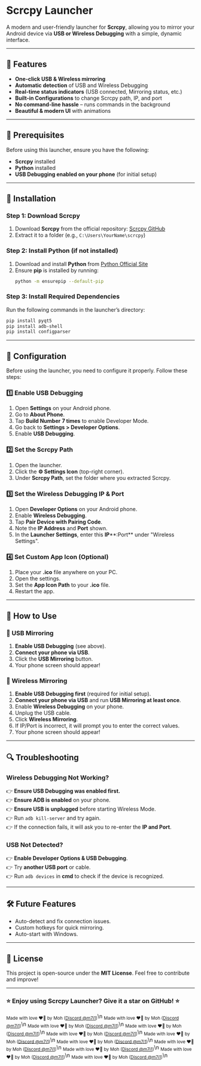 # Scrcpy Launcher

A modern and user-friendly launcher for **Scrcpy**, allowing you to mirror your Android device via **USB or Wireless Debugging** with a simple, dynamic interface.

---

## 🚀 Features

- **One-click USB & Wireless mirroring**
- **Automatic detection** of USB and Wireless Debugging
- **Real-time status indicators** (USB connected, Mirroring status, etc.)
- **Built-in Configurations** to change Scrcpy path, IP, and port
- **No command-line hassle** – runs commands in the background
- **Beautiful & modern UI** with animations

---

## 💅 Prerequisites

Before using this launcher, ensure you have the following:
- **Scrcpy** installed
- **Python** installed
- **USB Debugging enabled on your phone** (for initial setup)

---

## 👅 Installation

### Step 1: Download Scrcpy

1. Download **Scrcpy** from the official repository: [Scrcpy GitHub](https://github.com/Genymobile/scrcpy/releases)
2. Extract it to a folder (e.g., `C:\Users\YourName\scrcpy`)

### Step 2: Install Python (if not installed)

1. Download and install **Python** from [Python Official Site](https://www.python.org/downloads/)
2. Ensure **pip** is installed by running:
   ```sh
   python -m ensurepip --default-pip
   ```

### Step 3: Install Required Dependencies

Run the following commands in the launcher’s directory:

```sh
pip install pyqt5
pip install adb-shell
pip install configparser
```

---

## 🔧 Configuration

Before using the launcher, you need to configure it properly. Follow these steps:

### 1️⃣ Enable USB Debugging

1. Open **Settings** on your Android phone.
2. Go to **About Phone**.
3. Tap **Build Number** **7 times** to enable Developer Mode.
4. Go back to **Settings > Developer Options**.
5. Enable **USB Debugging**.

### 2️⃣ Set the Scrcpy Path

1. Open the launcher.
2. Click the **⚙️ Settings Icon** (top-right corner).
3. Under **Scrcpy Path**, set the folder where you extracted Scrcpy.

### 3️⃣ Set the Wireless Debugging IP & Port

1. Open **Developer Options** on your Android phone.
2. Enable **Wireless Debugging**.
3. Tap **Pair Device with Pairing Code**.
4. Note the **IP Address** and **Port** shown.
5. In the **Launcher Settings**, enter this **IP**\*\*:Port\*\* under "Wireless Settings".

### 4️⃣ Set Custom App Icon (Optional)

1. Place your **.ico** file anywhere on your PC.
2. Open the settings.
3. Set the **App Icon Path** to your **.ico** file.
4. Restart the app.

---

## 📰 How to Use

### **🐐 USB Mirroring**

1. **Enable USB Debugging** (see above).
2. **Connect your phone via USB**.
3. Click the **USB Mirroring** button.
4. Your phone screen should appear!

### **📶 Wireless Mirroring**

1. **Enable USB Debugging first** (required for initial setup).
2. **Connect your phone via USB** and run **USB Mirroring at least once**.
3. Enable **Wireless Debugging** on your phone.
4. Unplug the USB cable.
5. Click **Wireless Mirroring**.
6. If IP/Port is incorrect, it will prompt you to enter the correct values.
7. Your phone screen should appear!

---

## 🔍 Troubleshooting

### **Wireless Debugging Not Working?**

👉 **Ensure USB Debugging was enabled first.**  
👉 **Ensure ADB is enabled** on your phone.  
👉 **Ensure USB is unplugged** before starting Wireless Mode.  
👉 Run `adb kill-server` and try again.  
👉 If the connection fails, it will ask you to re-enter the **IP and Port**.

### **USB Not Detected?**

👉 **Enable Developer Options & USB Debugging**.  
👉 Try **another USB port** or cable.  
👉 Run `adb devices` in **cmd** to check if the device is recognized.

---

## 🛠️ Future Features

- Auto-detect and fix connection issues.  
- Custom hotkeys for quick mirroring.  
- Auto-start with Windows.

---

## 🐝 License

This project is open-source under the **MIT License**. Feel free to contribute and improve!

---

### ⭐ Enjoy using Scrcpy Launcher? Give it a star on GitHub! ⭐




<sub>Made with love ❤️‍🔥 by Moh ([Discord @m7i1](https://discord.com))</sub>\n
<sub>Made with love ❤️‍🔥 by Moh ([Discord @m7i1](https://discord.com))</sub>\n
<sub>Made with love ❤️‍🔥 by Moh ([Discord @m7i1](https://discord.com))</sub>\n
<sub>Made with love ❤️‍🔥 by Moh ([Discord @m7i1](https://discord.com))</sub>\n
<sub>Made with love ❤️‍🔥 by Moh ([Discord @m7i1](https://discord.com))</sub>\n
<sub>Made with love ❤️‍🔥 by Moh ([Discord @m7i1](https://discord.com))</sub>\n
<sub>Made with love ❤️‍🔥 by Moh ([Discord @m7i1](https://discord.com))</sub>\n
<sub>Made with love ❤️‍🔥 by Moh ([Discord @m7i1](https://discord.com))</sub>\n
<sub>Made with love ❤️‍🔥 by Moh ([Discord @m7i1](https://discord.com))</sub>\n
<sub>Made with love ❤️‍🔥 by Moh ([Discord @m7i1](https://discord.com))</sub>\n
<sub>Made with love ❤️‍🔥 by Moh ([Discord @m7i1](https://discord.com))</sub>\n




